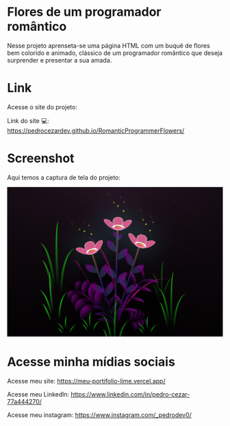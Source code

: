 # Flores de um programador romântico

 Nesse projeto aprenseta-se uma página HTML com um buquê de flores bem colorido e animado, clássico de um programador romântico que deseja surprender e presentar a sua amada.


# Link 
Acesse o site do projeto:

Link do site 💻: https://pedrocezardev.github.io/RomanticProgrammerFlowers/

# Screenshot
Aqui temos a captura de tela do projeto:

![screenshot](imagem.png)

# Acesse minha mídias sociais

Acesse meu site: https://meu-portifolio-lime.vercel.app/

Acesse meu Linkedln: https://www.linkedin.com/in/pedro-cezar-77a444270/

Acesse meu instagram: https://www.instagram.com/_pedrodev0/

